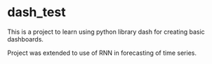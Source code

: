 # dash_test
This is a project to learn using python library dash for creating basic dashboards.

Project was extended to use of RNN in forecasting of time series.

